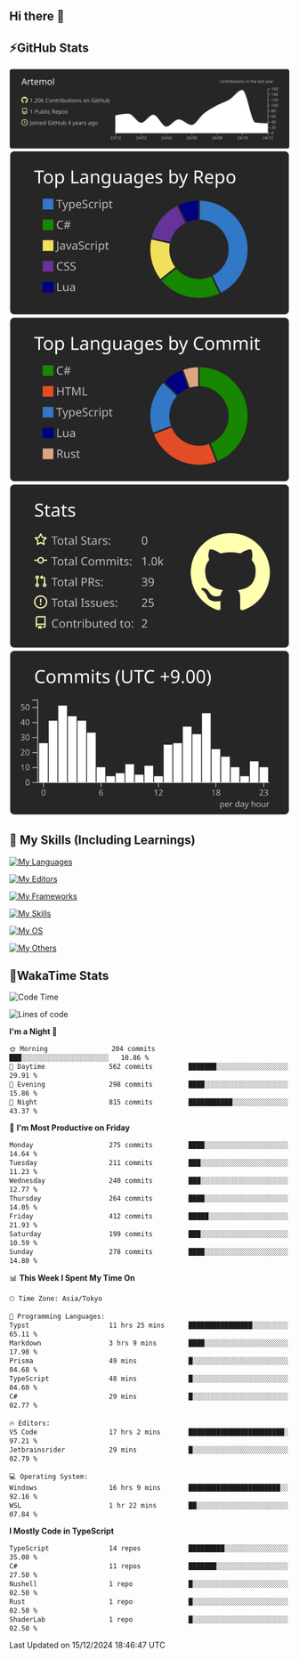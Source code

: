 ## Hi there 👋
<!--
**Artemol/Artemol** is a ✨ _special_ ✨ repository because its `README.md` (this file) appears on your GitHub profile.

Here are some ideas to get you started:

- 🔭 I’m currently working on ...
- 🌱 I’m currently learning ...
- 👯 I’m looking to collaborate on ...
- 🤔 I’m looking for help with ...
- 💬 Ask me about ...
- 📫 How to reach me: ...
- 😄 Pronouns: ...
- ⚡ Fun fact: ...
-->

## ⚡GitHub Stats
[![](https://raw.githubusercontent.com/Artemol/Artemol/main/profile-summary-card-output/apprentice/0-profile-details.svg)](https://github.com/vn7n24fzkq/github-profile-summary-cards)
[![](https://raw.githubusercontent.com/Artemol/Artemol/main/profile-summary-card-output/apprentice/1-repos-per-language.svg)](https://github.com/vn7n24fzkq/github-profile-summary-cards) [![](https://raw.githubusercontent.com/Artemol/Artemol/main/profile-summary-card-output/apprentice/2-most-commit-language.svg)](https://github.com/vn7n24fzkq/github-profile-summary-cards)
[![](https://raw.githubusercontent.com/Artemol/Artemol/main/profile-summary-card-output/apprentice/3-stats.svg)](https://github.com/vn7n24fzkq/github-profile-summary-cards) [![](https://raw.githubusercontent.com/Artemol/Artemol/main/profile-summary-card-output/apprentice/4-productive-time.svg)](https://github.com/vn7n24fzkq/github-profile-summary-cards)

## 🌱 My Skills (Including Learnings)

<!--
### Languages
-->
[![My Languages](https://skillicons.dev/icons?i=ts,py,cs,dotnet,rust,go,c,matlab,css)](https://skillicons.dev)

<!--
### Editors
-->
[![My Editors](https://skillicons.dev/icons?i=vscode,neovim,vim,visualstudio,idea)](https://skillicons.dev)

<!--
### Frameworks
-->
[![My Frameworks](https://skillicons.dev/icons?i=react,nestjs,vite,tailwind,tauri,electron,remix,nextjs,fastapi)](https://skillicons.dev)

<!--
### Tools
-->
[![My Skills](https://skillicons.dev/icons?i=git,nodejs,docker,unity,postman,bun,discord,cloudflare,bash,prometheus,grafana,obsidian)](https://skillicons.dev)

<!--
### OS
-->
[![My OS](https://skillicons.dev/icons?i=windows,ubuntu)](https://skillicons.dev)

<!--
### Others
-->
[![My Others](https://skillicons.dev/icons?i=github,raspberrypi,gcp)](https://skillicons.dev)

## 💬WakaTime Stats
<!--START_SECTION:waka-->
![Code Time](http://img.shields.io/badge/Code%20Time-356%20hrs%2053%20mins-blue)

![Lines of code](https://img.shields.io/badge/From%20Hello%20World%20I%27ve%20Written-11.5%20million%20lines%20of%20code-blue)

**I'm a Night 🦉** 

```text
🌞 Morning                204 commits         ███░░░░░░░░░░░░░░░░░░░░░░   10.86 % 
🌆 Daytime                562 commits         ███████░░░░░░░░░░░░░░░░░░   29.91 % 
🌃 Evening                298 commits         ████░░░░░░░░░░░░░░░░░░░░░   15.86 % 
🌙 Night                  815 commits         ███████████░░░░░░░░░░░░░░   43.37 % 
```
📅 **I'm Most Productive on Friday** 

```text
Monday                   275 commits         ████░░░░░░░░░░░░░░░░░░░░░   14.64 % 
Tuesday                  211 commits         ███░░░░░░░░░░░░░░░░░░░░░░   11.23 % 
Wednesday                240 commits         ███░░░░░░░░░░░░░░░░░░░░░░   12.77 % 
Thursday                 264 commits         ████░░░░░░░░░░░░░░░░░░░░░   14.05 % 
Friday                   412 commits         █████░░░░░░░░░░░░░░░░░░░░   21.93 % 
Saturday                 199 commits         ███░░░░░░░░░░░░░░░░░░░░░░   10.59 % 
Sunday                   278 commits         ████░░░░░░░░░░░░░░░░░░░░░   14.80 % 
```


📊 **This Week I Spent My Time On** 

```text
🕑︎ Time Zone: Asia/Tokyo

💬 Programming Languages: 
Typst                    11 hrs 25 mins      ████████████████░░░░░░░░░   65.11 % 
Markdown                 3 hrs 9 mins        ████░░░░░░░░░░░░░░░░░░░░░   17.98 % 
Prisma                   49 mins             █░░░░░░░░░░░░░░░░░░░░░░░░   04.68 % 
TypeScript               48 mins             █░░░░░░░░░░░░░░░░░░░░░░░░   04.60 % 
C#                       29 mins             █░░░░░░░░░░░░░░░░░░░░░░░░   02.77 % 

🔥 Editors: 
VS Code                  17 hrs 2 mins       ████████████████████████░   97.21 % 
Jetbrainsrider           29 mins             █░░░░░░░░░░░░░░░░░░░░░░░░   02.79 % 

💻 Operating System: 
Windows                  16 hrs 9 mins       ███████████████████████░░   92.16 % 
WSL                      1 hr 22 mins        ██░░░░░░░░░░░░░░░░░░░░░░░   07.84 % 
```

**I Mostly Code in TypeScript** 

```text
TypeScript               14 repos            █████████░░░░░░░░░░░░░░░░   35.00 % 
C#                       11 repos            ███████░░░░░░░░░░░░░░░░░░   27.50 % 
Nushell                  1 repo              █░░░░░░░░░░░░░░░░░░░░░░░░   02.50 % 
Rust                     1 repo              █░░░░░░░░░░░░░░░░░░░░░░░░   02.50 % 
ShaderLab                1 repo              █░░░░░░░░░░░░░░░░░░░░░░░░   02.50 % 
```




 Last Updated on 15/12/2024 18:46:47 UTC
<!--END_SECTION:waka-->
